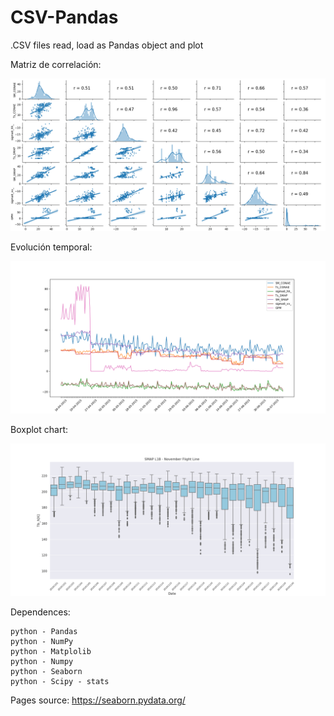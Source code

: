 # CSV-Pandas
.CSV files read, load as Pandas object and plot


Matriz de correlación:
<p align="center">
  <img width=850 src="correlationMatrix.png"/>
 </p>

Evolución temporal:
<p align="center">
  <img width=850 src="temporalVariationPlot.png"/>
 </p>


Boxplot chart:
<p align="center">
  <img width=850 src="boxPlot.png"/>
 </p>



Dependences:

    python - Pandas
    python - NumPy
    python - Matplolib
    python - Numpy
    python - Seaborn
    python - Scipy - stats


Pages source:
 https://seaborn.pydata.org/
